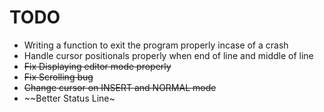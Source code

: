 # TODO
- Writing a function to exit the program properly incase of a crash
- Handle cursor positionals properly when end of line and middle of line
- ~~Fix Displaying editor mode properly~~
- ~~Fix Scrolling bug~~
- ~~Change cursor on INSERT and NORMAL mode~~
- ~~Better Status Line~
